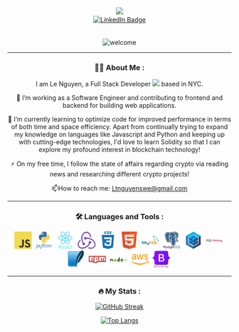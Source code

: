 <div id="header" align="center">
  <img src="https://media.giphy.com/media/eg4q8ka6zQuQ2qgKwe/giphy.gif" width="250"/>
  <div id="badges">
    <a href="https://www.linkedin.com/in/le-nguyen-mbs">
      <img src="https://img.shields.io/badge/LinkedIn-blue?style=for-the-badge&logo=linkedin&logoColor=white" alt="LinkedIn Badge"/>
    </a>
  </div>
  <img src="https://komarev.com/ghpvc/?username=ltnguyen517&style=flat-square&color=blue" alt=""/>
</div>
<br/>

<div align="center">
  <img src="https://readme-typing-svg.demolab.com? font=Fira+Code&weight=450&size=25&duration=2250&pause=1000&width=590&lines=From+Medicine+to+Full-Stack+Development;Bringing+a+Unique+Perspective+to+the;Tech+Industry!" alt="welcome")>
</div>

---

<div align="center">

### :technologist: About Me :
I am Le Nguyen, a Full Stack Developer <img src="https://media.giphy.com/media/WUlplcMpOCEmTGBtBW/giphy.gif" width="30"> based in NYC.

:telescope: I’m working as a Software Engineer and contributing to frontend and backend for building web applications.

:seedling: I’m currently learning to optimize code for improved performance in terms of both time and space efficiency. Apart from continually trying to expand my knowledge on languages like Javascript and Python and keeping up with cutting-edge technologies, I'd love to learn Solidity so that I can explore my profound interest in blockchain technology! 

:zap: On my free time, I follow the state of affairs regarding crypto via reading news and researching different crypto projects!

:mailbox:How to reach me:
Ltnguyenswe@gmail.com

</div>  
  
---

<div align="center">

### :hammer_and_wrench: Languages and Tools :

<div>
   <img src="https://github.com/devicons/devicon/blob/master/icons/javascript/javascript-original.svg" title="JavaScript" alt="JavaScript" width="40" height="40"/>&nbsp;
  <img src="https://github.com/devicons/devicon/blob/master/icons/python/python-original-wordmark.svg" title="Python" alt="Python" width="40" height="40"/>&nbsp;
  <img src="https://github.com/devicons/devicon/blob/master/icons/react/react-original-wordmark.svg" title="React" alt="React" width="40" height="40"/>&nbsp;
  <img src="https://github.com/devicons/devicon/blob/master/icons/redux/redux-original.svg" title="Redux" alt="Redux " width="40" height="40"/>&nbsp;
  <img src="https://github.com/devicons/devicon/blob/master/icons/css3/css3-plain-wordmark.svg"  title="CSS3" alt="CSS" width="40" height="40"/>&nbsp;
  <img src="https://github.com/devicons/devicon/blob/master/icons/html5/html5-original.svg" title="HTML5" alt="HTML" width="40" height="40"/>&nbsp;
  <img src="https://github.com/devicons/devicon/blob/master/icons/mysql/mysql-original-wordmark.svg" title="MySQL"  alt="MySQL" width="40" height="40"/>&nbsp;
  <img src="https://github.com/devicons/devicon/blob/master/icons/postgresql/postgresql-original-wordmark.svg" title="PostgreSQL" alt="PostgreSQL" width="40" height="40"/>&nbsp;
  <img src="https://github.com/devicons/devicon/blob/master/icons/sequelize/sequelize-original.svg" title="Sequelize" alt="Sequelize" width="40" height="40"/>&nbsp;
  <img src="https://github.com/devicons/devicon/blob/master/icons/sqlalchemy/sqlalchemy-original-wordmark.svg" title="SQLAlchemy" alt="SQLAlchemy" width="40" height="40"/>&nbsp;
  <img src="https://github.com/devicons/devicon/blob/master/icons/sqlite/sqlite-original.svg" title="SQLite" alt="SQLite" width="40" height="40"/>&nbsp;
  <img src="https://github.com/devicons/devicon/blob/master/icons/npm/npm-original-wordmark.svg" title="NPM" alt="NPM" width="40" height="40"/>&nbsp;
  <img src="https://github.com/devicons/devicon/blob/master/icons/nodejs/nodejs-original-wordmark.svg" title="NodeJS" alt="NodeJS" width="40" height="40"/>&nbsp;
  <img src="https://github.com/devicons/devicon/blob/master/icons/amazonwebservices/amazonwebservices-plain-wordmark.svg" title="AWS" alt="AWS" width="40" height="40"/>&nbsp;
  <img src="https://github.com/devicons/devicon/blob/master/icons/bootstrap/bootstrap-original-wordmark.svg" title="Bootstrap" alt="Bootstrap" width="40"   height="40"/>&nbsp;
</div>
  
</div>  
  
---

<div align="center">

### :fire: My Stats :
  
[![GitHub Streak](http://github-readme-streak-stats.herokuapp.com?user=ltnguyen517&theme=dark&background=000000)](https://git.io/streak-stats)

[![Top Langs](https://github-readme-stats.vercel.app/api/top-langs/?username=ltnguyen517&layout=compact&theme=vision-friendly-dark)](https://github.com/anuraghazra/github-readme-stats)

</div>
